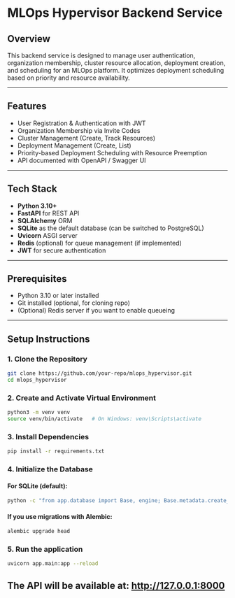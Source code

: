 # MLOps Hypervisor Backend Service

## Overview

This backend service is designed to manage user authentication, organization membership, cluster resource allocation, deployment creation, and scheduling for an MLOps platform. It optimizes deployment scheduling based on priority and resource availability.

---

## Features

- User Registration & Authentication with JWT
- Organization Membership via Invite Codes
- Cluster Management (Create, Track Resources)
- Deployment Management (Create, List)
- Priority-based Deployment Scheduling with Resource Preemption
- API documented with OpenAPI / Swagger UI

---

## Tech Stack

- **Python 3.10+**
- **FastAPI** for REST API
- **SQLAlchemy** ORM
- **SQLite** as the default database (can be switched to PostgreSQL)
- **Uvicorn** ASGI server
- **Redis** (optional) for queue management (if implemented)
- **JWT** for secure authentication

---

## Prerequisites

- Python 3.10 or later installed
- Git installed (optional, for cloning repo)
- (Optional) Redis server if you want to enable queueing

---

## Setup Instructions

### 1. Clone the Repository

```bash
git clone https://github.com/your-repo/mlops_hypervisor.git
cd mlops_hypervisor
```

### 2. Create and Activate Virtual Environment

```bash
python3 -m venv venv
source venv/bin/activate   # On Windows: venv\Scripts\activate
```

### 3. Install Dependencies

```bash
pip install -r requirements.txt
```

### 4. Initialize the Database

#### For SQLite (default):

```bash
python -c "from app.database import Base, engine; Base.metadata.create_all(bind=engine)"
```

#### If you use migrations with Alembic:
```bash
alembic upgrade head
```

### 5. Run the application

```bash
uvicorn app.main:app --reload
```

## The API will be available at: http://127.0.0.1:8000




